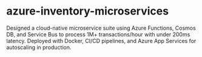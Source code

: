 # azure-inventory-microservices
Designed a cloud-native microservice suite using Azure Functions, Cosmos DB, and Service Bus to process 1M+ transactions/hour with under 200ms latency. Deployed with Docker, CI/CD pipelines, and Azure App Services for autoscaling in production.
